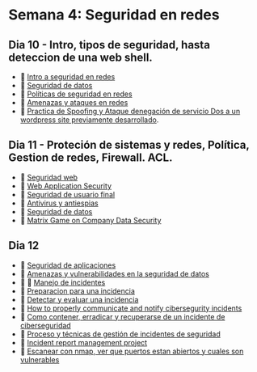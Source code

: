 # Semana 4: Seguridad en redes

## Dia 10 -  Intro, tipos de seguridad, hasta deteccion de una web shell.

- 📗 [Intro a seguridad en redes](./types-of-network-security.md)
- 📗 [Seguridad de datos](./data-security.md)
- 📗 [Políticas de seguridad en redes](./network-security-policies.md)
- 📗 [Amenazas y ataques en redes](./threats-atacks-network.es.md)
- 🧪 [Practica de Spoofing y Ataque denegación de servicio Dos a un wordpress site previamente desarrollado](https://github.com/breatheco-de/spoofing-and-DoS-lab).

## Dia 11 - Proteción de sistemas y redes, Política, Gestion de redes, Firewall. ACL.

- 📗 [Seguridad web](./web-security.es.md)
- 📗 [Web Application Security](./web-application-security-solutions.md)
- 📗 [Seguridad de usuario final](./enduser-network-security.es.md)
- 📗 [Antivirus y antiespias](./antivirus-spyware.md)
- 📗 [Seguridad de datos](./data-security.es.md)
- 🧪 [Matrix Game on Company Data Security](https://github.com/breatheco-de/matrix-game-data-security)

## Dia 12

- 📗 [Seguridad de aplicaciones](./application-security.es.md)
- 📗 [Amenazas y vulnerabilidades en la seguridad de datos](./threats-vulnerabilities-data-security.es.md)
- 📗 🔖 [Manejo de incidentes](./incident-management.es.md)
- 📗 [Preparacion para una incidencia](https://github.com/4GeeksAcademy/cybersecurity-syllabus/blob/main/04-seguridad-redes-1/preparacion-para-un-incidente-de-ciberseguridad.es.md)
- 📗 [Detectar y evaluar una incidencia](https://github.com/4GeeksAcademy/cybersecurity-syllabus/blob/main/04-seguridad-redes-1/detect-evaluate-cybersecurity-incident.es.md)
- 📗 [How to properly communicate and notify cibersegurity incidents](https://github.com/4GeeksAcademy/cybersecurity-syllabus/blob/main/04-seguridad-redes-1/declaring-notifying-cibersecurity-incident.es.md)
- 📗 [Como contener, erradicar y recuperarse de un incidente de ciberseguridad](https://github.com/4GeeksAcademy/cybersecurity-syllabus/blob/main/04-seguridad-redes-1/incident-managment-containment-and-eradication.es.md) 
- 📗 [Proceso y técnicas de gestión de incidentes de seguridad](./incident-management-process-best-pracices.es.md)
- 🧪 [Incident report management project](https://github.com/breatheco-de/incident-report-for-sql-injection-exercise-project)
- 🧪 [Escanear con nmap, ver que puertos estan abiertos y cuales son vulnerables](https://github.com/breatheco-de/scan-with-nmap-practice)
